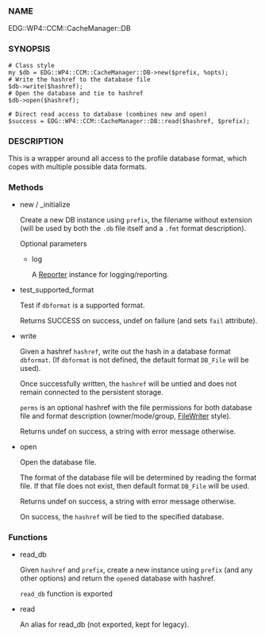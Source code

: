
### NAME

EDG::WP4::CCM::CacheManager::DB

### SYNOPSIS
    # Class style
    my $db = EDG::WP4::CCM::CacheManager::DB->new($prefix, %opts);
    # Write the hashref to the database file
    $db->write($hashref);
    # Open the database and tie to hashref
    $db->open($hashref);

    # Direct read access to database (combines new and open)
    $success = EDG::WP4::CCM::CacheManager::DB::read($hashref, $prefix);

### DESCRIPTION

This is a wrapper around all access to the profile database
format, which copes with multiple possible data formats.

### Methods

- new / \_initialize

    Create a new DB instance using `prefix`, the filename without extension
    (will be used by both the `.db` file itself and a `.fmt` format description).

    Optional parameters

    - log

        A [Reporter](../CAF/Reporter.md) instance for logging/reporting.

- test\_supported\_format

    Test if `dbformat` is a supported format.

    Returns SUCCESS on success, undef on failure (and sets `fail` attribute).

- write

    Given a hashref `hashref`, write out the
    hash in a database format `dbformat`.
    (If `dbformat` is not defined, the
    default format `DB_File` will be used).

    Once successfully written, the `hashref` will be
    untied and does not remain connected to the
    persistent storage.

    `perms` is an optional hashref with the file permissions
    for both database file and format description
    (owner/mode/group, [FileWriter](../CAF/FileWriter.md) style).

    Returns undef on success, a string with error message otherwise.

- open

    Open the database file.

    The format of the database file will be determined by reading
    the format file. If that file does not exist, then
    default format `DB_File` will be used.

    Returns undef on success, a string with error message otherwise.

    On success, the `hashref` will be tied to the specified database.

### Functions

- read\_db

    Given `hashref` and `prefix`, create a new instance
    using `prefix` (and any other options)
    and return the `open`ed database with hashref.

    `read_db` function is exported

- read

    An alias for read\_db (not exported, kept for legacy).
